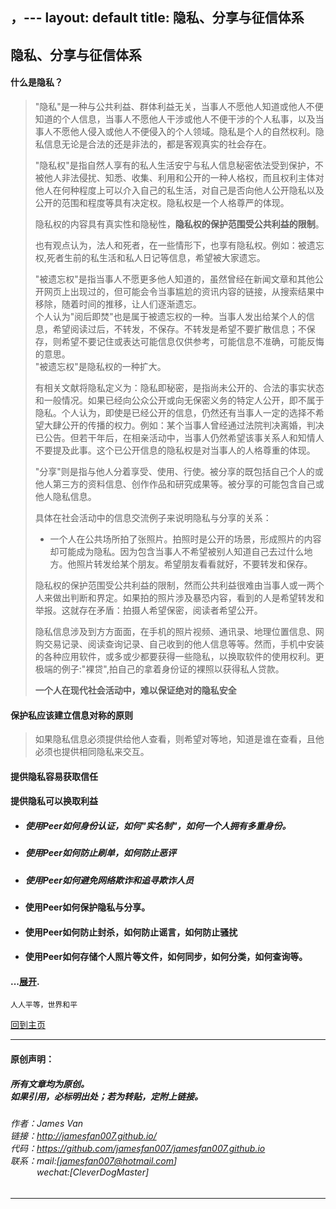 ，---
layout: default
title: 隐私、分享与征信体系
---

## 隐私、分享与征信体系

#### 什么是隐私？

> "隐私"是一种与公共利益、群体利益无关，当事人不愿他人知道或他人不便知道的个人信息，当事人不愿他人干涉或他人不便干涉的个人私事，以及当事人不愿他人侵入或他人不便侵入的个人领域。隐私是个人的自然权利。隐私信息无论是合法的还是非法的，都是客观真实的社会存在。  
>
> "隐私权"是指自然人享有的私人生活安宁与私人信息秘密依法受到保护，不被他人非法侵扰、知悉、收集、利用和公开的一种人格权，而且权利主体对他人在何种程度上可以介入自己的私生活，对自己是否向他人公开隐私以及公开的范围和程度等具有决定权。隐私权是一个人格尊严的体现。  
>
> 隐私权的内容具有真实性和隐秘性，**隐私权的保护范围受公共利益的限制**。  
>
> 也有观点认为，法人和死者，在一些情形下，也享有隐私权。例如：被遗忘权,死者生前的私生活和私人日记等信息，希望被大家遗忘。  
>
> "被遗忘权"是指当事人不愿更多他人知道的，虽然曾经在新闻文章和其他公开网页上出现过的，但可能会令当事尴尬的资讯内容的链接，从搜索结果中移除，随着时间的推移，让人们逐渐遗忘。  
> 个人认为"阅后即焚"也是属于被遗忘权的一种。当事人发出给某个人的信息，希望阅读过后，不转发，不保存。不转发是希望不要扩散信息；不保存，则希望不要记住或表达可能信息仅供参考，可能信息不准确，可能反悔的意思。  
> "被遗忘权"是隐私权的一种扩大。  
>
> 有相关文献将隐私定义为：隐私即秘密，是指尚未公开的、合法的事实状态和一般情况。如果已经向公众公开或向无保密义务的特定人公开，即不属于隐私。个人认为，即使是已经公开的信息，仍然还有当事人一定的选择不希望大肆公开的传播的权力。例如：某个当事人曾经通过法院判决离婚，判决已公告。但若干年后，在相亲活动中，当事人仍然希望该事关系人和知情人不要提及此事。这个已公开信息的隐私权是对当事人的人格尊重的体现。  
>
> "分享"则是指与他人分着享受、使用、行使。被分享的既包括自己个人的或他人第三方的资料信息、创作作品和研究成果等。被分享的可能包含自己或他人隐私信息。
>
> 具体在社会活动中的信息交流例子来说明隐私与分享的关系：  
> - 一个人在公共场所拍了张照片。拍照时是公开的场景，形成照片的内容却可能成为隐私。因为包含当事人不希望被别人知道自己去过什么地方。他照片转发给某个朋友。希望朋友看看就好，不要转发和保存。  
>
> 隐私权的保护范围受公共利益的限制，然而公共利益很难由当事人或一两个人来做出判断和界定。如果拍的照片涉及暴恐内容，看到的人是希望转发和举报。这就存在矛盾：拍摄人希望保密，阅读者希望公开。  
>
> 隐私信息涉及到方方面面，在手机的照片视频、通讯录、地理位置信息、网购交易记录、阅读查询记录、自己收到的他人信息等等。然而，手机中安装的各种应用软件，或多或少都要获得一些隐私，以换取软件的使用权利。更极端的例子:"裸贷",拍自己的拿着身份证的裸照以获得私人贷款。  
>
> **一个人在现代社会活动中，难以保证绝对的隐私安全** 
#### 保护私应该建立信息对称的原则
> 如果隐私信息必须提供给他人查看，则希望对等地，知道是谁在查看，且他必须也提供相同隐私来交互。
#### 提供隐私容易获取信任
#### 提供隐私可以换取利益
  - ##### 使用Peer如何身份认证，如何"实名制"，如何一个人拥有多重身份。
  - ##### 使用Peer如何防止刷单，如何防止恶评
  - ##### 使用Peer如何避免网络欺诈和追寻欺诈人员
  - #### 使用Peer如何保护隐私与分享。
  - #### 使用Peer如何防止封杀，如何防止谣言，如何防止骚扰
  - #### 使用Peer如何存储个人照片等文件，如何同步，如何分类，如何查询等。  
#### ...[展开](./docs/20190223_private.html).

```
人人平等，世界和平
```

[回到主页](http://jamesfan007.github.io/)

---

#### 原创声明：

##### 所有文章均为原创。 <br/> 如果引用，必标明出处；若为转贴，定附上链接。

###### 作者：James Van <br/> 链接：http://jamesfan007.github.io/ <br/> 代码：https://github.com/jamesfan007/jamesfan007.github.io <br/> 联系：mail:[jamesfan007@hotmail.com]  <br/> &emsp;&emsp;&emsp;wechat:[CleverDogMaster]

---
